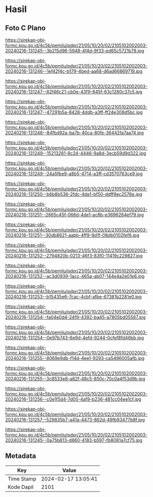 # Hasil

## Foto C Plano

https://sirekap-obj-formc.kpu.go.id/4c5b/pemilu/pdpr/21/05/10/20/02/2105102002003-20240216-131245--3b215d96-5948-4f4d-9f33-ed65c5721b78.jpg

https://sirekap-obj-formc.kpu.go.id/4c5b/pemilu/pdpr/21/05/10/20/02/2105102002003-20240216-131246--1ef42f4c-b179-4bed-aa68-d6ad66869719.jpg

https://sirekap-obj-formc.kpu.go.id/4c5b/pemilu/pdpr/21/05/10/20/02/2105102002003-20240216-131247--82f46c21-cb0e-43f9-845f-63c1280c37c5.jpg

https://sirekap-obj-formc.kpu.go.id/4c5b/pemilu/pdpr/21/05/10/20/02/2105102002003-20240216-131247--47291b5a-8428-4ddb-a3ff-ff24e308d5bc.jpg

https://sirekap-obj-formc.kpu.go.id/4c5b/pemilu/pdpr/21/05/10/20/02/2105102002003-20240216-131248--84fbd92a-ba7b-40ca-80fe-36442fa7aa74.jpg

https://sirekap-obj-formc.kpu.go.id/4c5b/pemilu/pdpr/21/05/10/20/02/2105102002003-20240216-131249--15213281-8c24-4446-9a8d-3ecb59d9d322.jpg

https://sirekap-obj-formc.kpu.go.id/4c5b/pemilu/pdpr/21/05/10/20/02/2105102002003-20240216-131249--24a5fbe9-a8b5-4714-a3ff-cd3570763ce9.jpg

https://sirekap-obj-formc.kpu.go.id/4c5b/pemilu/pdpr/21/05/10/20/02/2105102002003-20240216-131250--b6b8b536-2fdc-4de1-bf50-ddff9ec2576e.jpg

https://sirekap-obj-formc.kpu.go.id/4c5b/pemilu/pdpr/21/05/10/20/02/2105102002003-20240216-131251--2665c45f-066d-4de1-ac8b-e3696264ef79.jpg

https://sirekap-obj-formc.kpu.go.id/4c5b/pemilu/pdpr/21/05/10/20/02/2105102002003-20240216-131251--30db8621-aabb-4ff9-9d1f-08db0102fef6.jpg

https://sirekap-obj-formc.kpu.go.id/4c5b/pemilu/pdpr/21/05/10/20/02/2105102002003-20240216-131252--2794820b-0213-46f3-83f0-11419c229827.jpg

https://sirekap-obj-formc.kpu.go.id/4c5b/pemilu/pdpr/21/05/10/20/02/2105102002003-20240216-131252--ac3d0939-1acc-465a-ab07-144e4a2e01e6.jpg

https://sirekap-obj-formc.kpu.go.id/4c5b/pemilu/pdpr/21/05/10/20/02/2105102002003-20240216-131253--b15435e6-7cac-4cbf-afbe-67381b2281e0.jpg

https://sirekap-obj-formc.kpu.go.id/4c5b/pemilu/pdpr/21/05/10/20/02/2105102002003-20240216-131254--fa04e0d4-24f9-4392-ba45-a7805bd05587.jpg

https://sirekap-obj-formc.kpu.go.id/4c5b/pemilu/pdpr/21/05/10/20/02/2105102002003-20240216-131254--0e97b743-6e9d-4efd-9244-0cfef8fd46bb.jpg

https://sirekap-obj-formc.kpu.go.id/4c5b/pemilu/pdpr/21/05/10/20/02/2105102002003-20240216-131255--8069e9db-f14d-4ee1-9293-ca5496005afb.jpg

https://sirekap-obj-formc.kpu.go.id/4c5b/pemilu/pdpr/21/05/10/20/02/2105102002003-20240216-131255--3c8533e8-a82f-48c5-850c-70c0a4f53d9b.jpg

https://sirekap-obj-formc.kpu.go.id/4c5b/pemilu/pdpr/21/05/10/20/02/2105102002003-20240216-131256--c0e1f5d4-7d05-4af9-b236-481cc04ee1cf.jpg

https://sirekap-obj-formc.kpu.go.id/4c5b/pemilu/pdpr/21/05/10/20/02/2105102002003-20240216-131257--529835b7-a41a-4473-862d-49fb93477b8f.jpg

https://sirekap-obj-formc.kpu.go.id/4c5b/pemilu/pdpr/21/05/10/20/02/2105102002003-20240216-131245--0a75b813-d860-4183-b597-fb8081a7cf75.jpg


## Metadata

| Key        | Value               |
| ---------- | ------------------- |
| Time Stamp | 2024-02-17 13:05:41 |
| Kode Dapil | 2101                |



